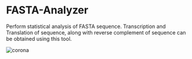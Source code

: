 # FASTA-Analyzer
Perform statistical analysis of FASTA sequence. Transcription and Translation of sequence, along with reverse complement of sequence can be obtained using this tool. 


![corona](https://user-images.githubusercontent.com/47896745/87849807-23290180-c909-11ea-95f7-36f475a29cf3.PNG)
